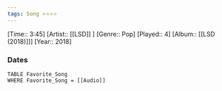 ```yaml
---
tags: Song ⭐⭐⭐⭐ 
---
```

[Time:: 3:45]
[Artist:: [[LSD]] ]
[Genre:: Pop]
[Played:: 4]
[Album:: [[LSD (2018)]]]
[Year:: 2018]
### Dates
````dataview
TABLE Favorite_Song
WHERE Favorite_Song = [[Audio]]
````